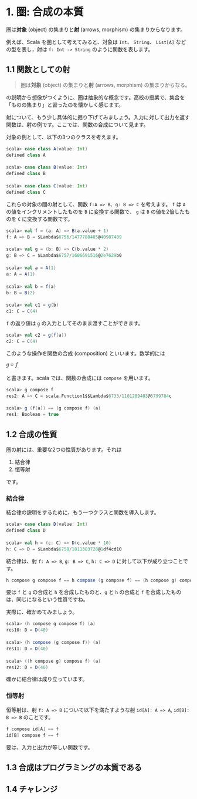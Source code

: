 # 1. 圏: 合成の本質

圏は**対象** (object) の集まりと**射** (arrows, morphism) の集まりからなります。

例えば、Scala を圏として考えてみると、対象は `Int`、 `String`、 `List[A]` などの型を表し，射は `f: Int -> String` のように関数を表します。

## 1.1 関数としての射

> 圏は**対象** (object) の集まりと**射** (arrows, morphism) の集まりからなる。

の説明から想像がつくように、圏は抽象的な概念です。高校の授業で、集合を「ものの集まり」と習ったのを懐かしく感じます。

射について、もう少し具体的に掘り下げてみましょう。入力に対して出力を返す関数は、射の例です。ここでは、関数の合成について見ます。

対象の例として、以下の3つのクラスを考えます。

```scala
scala> case class A(value: Int)
defined class A

scala> case class B(value: Int)
defined class B

scala> case class C(value: Int)
defined class C
```

これらの対象の間の射として、関数 `f:A => B`、`g: B => C` を考えます。 `f` は `A` の値をインクリメントしたものを `B` に変換する関数で、 `g` は `B` の値を2倍したものを `C` に変換する関数です。

```scala
scala> val f = (a: A) => B(a.value + 1)
f: A => B = $Lambda$6756/1477788485@40987409

scala> val g = (b: B) => C(b.value * 2)
g: B => C = $Lambda$6757/1606691516@2e7629b0

scala> val a = A(1)
a: A = A(1)

scala> val b = f(a)
b: B = B(2)

scala> val c1 = g(b)
c1: C = C(4)
```

`f` の返り値は `g` の入力としてそのまま渡すことができます。

```scala
scala> val c2 = g(f(a))
c2: C = C(4)
```

このような操作を関数の合成 (composition) といいます。数学的には

![composition of functions f and g](./images/latex/composition_of_function.png)

と書きます。scala では、関数の合成には `compose` を用います。

```scala
scala> g compose f
res2: A => C = scala.Function1$$Lambda$6733/1101289403@5799784c

scala> g (f(a)) == (g compose f) (a)
res1: Boolean = true
```

## 1.2 合成の性質

圏の射には、重要な2つの性質があります。それは

1. 結合律
2. 恒等射

です。

### 結合律

結合律の説明をするために、もう一つクラスと関数を導入します。

```scala
scala> case class D(value: Int)
defined class D

scala> val h = (c: C) => D(c.value * 10)
h: C => D = $Lambda$6758/1811383728@1df4cd10
```

結合律は、射 `f: A => B`, `g: B => C`, `h: C => D` に対して以下が成り立つことです。

```scala
h compose g compose f == h compose (g compose f) == (h compose g) compose f
```

要は `f` と `g` の合成と `h` を合成したものと、`g` と `h` の合成と `f` を合成したものは、同じになるという性質ですね。

実際に、確かめてみましょう。

```scala
scala> (h compose g compose f) (a)
res10: D = D(40)

scala> (h compose (g compose f)) (a)
res11: D = D(40)

scala> ((h compose g) compose f) (a)
res12: D = D(40)
```

確かに結合律は成り立っています。

### 恒等射

恒等射は、射 `f: A => B` について以下を満たすような射 `id[A]: A => A`, `id[B]: B => B` のことです。

```scala
f compose id[A] == f
id[B] compose f == f
```

要は、入力と出力が等しい関数です。

## 1.3 合成はプログラミングの本質である



## 1.4 チャレンジ

